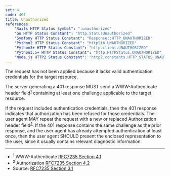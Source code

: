 ```yaml
---
set: 4
code: 401
title: Unauthorized
references:
    "Rails HTTP Status Symbol": ":unauthorized"
    "Go HTTP Status Constant": "http.StatusUnauthorized"
    "Symfony HTTP Status Constant": "Response::HTTP_UNAUTHORIZED"
    "Python2 HTTP Status Constant": "httplib.UNAUTHORIZED"
    "Python3+ HTTP Status Constant": "http.client.UNAUTHORIZED"
    "Python3.5+ HTTP Status Constant": "http.HTTPStatus.UNAUTHORIZED"
    "Node.js HTTP2 Status Constant": "http2.constants.HTTP_STATUS_UNAUTHORIZED"
---
```


The request has not been applied because it lacks valid authentication credentials for the target resource.

The server generating a 401 response MUST send a WWW-Authenticate header field<sup>[1](#ref-1)</sup> containing at least one challenge applicable to the target resource.

If the request included authentication credentials, then the 401 response indicates that authorization has been refused for those credentials. The user agent MAY repeat the request with a new or replaced Authorization header field<sup>[2](#ref-2)</sup>. If the 401 response contains the same challenge as the prior response, and the user agent has already attempted authentication at least once, then the user agent SHOULD present the enclosed representation to the user, since it usually contains relevant diagnostic information.

---

* <span id="ref-1"><sup>1</sup> WWW-Authenticate [RFC7235 Section 4.1][2]</span>
* <span id="ref-2"><sup>2</sup> Authorization [RFC7235 Section 4.2][3]</span>
* Source: [RFC7235 Section 3.1][1]

[1]: <http://tools.ietf.org/html/rfc7235#section-3.1>
[2]: <http://tools.ietf.org/html/rfc7235#section-4.1>
[3]: <http://tools.ietf.org/html/rfc7235#section-4.2>

